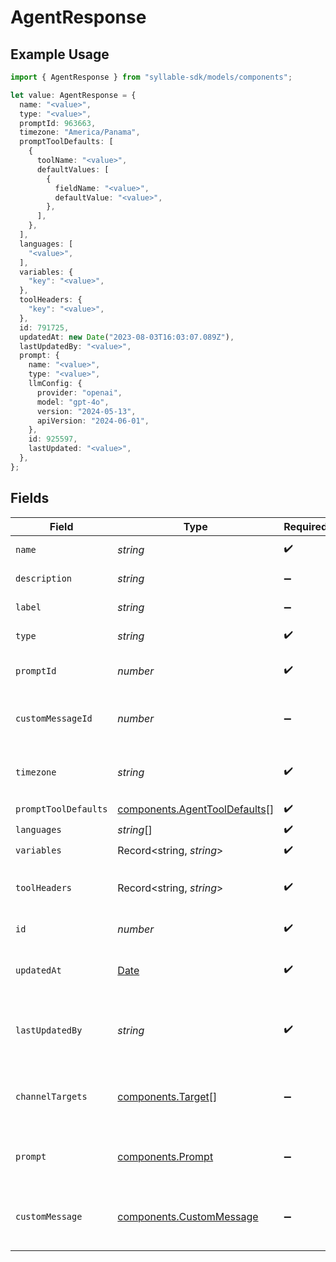 # AgentResponse

## Example Usage

```typescript
import { AgentResponse } from "syllable-sdk/models/components";

let value: AgentResponse = {
  name: "<value>",
  type: "<value>",
  promptId: 963663,
  timezone: "America/Panama",
  promptToolDefaults: [
    {
      toolName: "<value>",
      defaultValues: [
        {
          fieldName: "<value>",
          defaultValue: "<value>",
        },
      ],
    },
  ],
  languages: [
    "<value>",
  ],
  variables: {
    "key": "<value>",
  },
  toolHeaders: {
    "key": "<value>",
  },
  id: 791725,
  updatedAt: new Date("2023-08-03T16:03:07.089Z"),
  lastUpdatedBy: "<value>",
  prompt: {
    name: "<value>",
    type: "<value>",
    llmConfig: {
      provider: "openai",
      model: "gpt-4o",
      version: "2024-05-13",
      apiVersion: "2024-06-01",
    },
    id: 925597,
    lastUpdated: "<value>",
  },
};
```

## Fields

| Field                                                                                         | Type                                                                                          | Required                                                                                      | Description                                                                                   |
| --------------------------------------------------------------------------------------------- | --------------------------------------------------------------------------------------------- | --------------------------------------------------------------------------------------------- | --------------------------------------------------------------------------------------------- |
| `name`                                                                                        | *string*                                                                                      | :heavy_check_mark:                                                                            | The Agent name                                                                                |
| `description`                                                                                 | *string*                                                                                      | :heavy_minus_sign:                                                                            | The Agent description                                                                         |
| `label`                                                                                       | *string*                                                                                      | :heavy_minus_sign:                                                                            | The Agent label                                                                               |
| `type`                                                                                        | *string*                                                                                      | :heavy_check_mark:                                                                            | The Agent type                                                                                |
| `promptId`                                                                                    | *number*                                                                                      | :heavy_check_mark:                                                                            | The Agent's prompt id                                                                         |
| `customMessageId`                                                                             | *number*                                                                                      | :heavy_minus_sign:                                                                            | The Agent's custom message id                                                                 |
| `timezone`                                                                                    | *string*                                                                                      | :heavy_check_mark:                                                                            | The time zone the bot operates in                                                             |
| `promptToolDefaults`                                                                          | [components.AgentToolDefaults](../../models/components/agenttooldefaults.md)[]                | :heavy_check_mark:                                                                            | N/A                                                                                           |
| `languages`                                                                                   | *string*[]                                                                                    | :heavy_check_mark:                                                                            | N/A                                                                                           |
| `variables`                                                                                   | Record<string, *string*>                                                                      | :heavy_check_mark:                                                                            | N/A                                                                                           |
| `toolHeaders`                                                                                 | Record<string, *string*>                                                                      | :heavy_check_mark:                                                                            | Optional headers to include in tool calls.                                                    |
| `id`                                                                                          | *number*                                                                                      | :heavy_check_mark:                                                                            | The Agent ID                                                                                  |
| `updatedAt`                                                                                   | [Date](https://developer.mozilla.org/en-US/docs/Web/JavaScript/Reference/Global_Objects/Date) | :heavy_check_mark:                                                                            | Timestamp of most recent update                                                               |
| `lastUpdatedBy`                                                                               | *string*                                                                                      | :heavy_check_mark:                                                                            | Email of the user who last updated the agent                                                  |
| `channelTargets`                                                                              | [components.Target](../../models/components/target.md)[]                                      | :heavy_minus_sign:                                                                            | Channel targets associated with the agent                                                     |
| `prompt`                                                                                      | [components.Prompt](../../models/components/prompt.md)                                        | :heavy_minus_sign:                                                                            | The prompt associated with the agent                                                          |
| `customMessage`                                                                               | [components.CustomMessage](../../models/components/custommessage.md)                          | :heavy_minus_sign:                                                                            | The custom message associated with the agent                                                  |